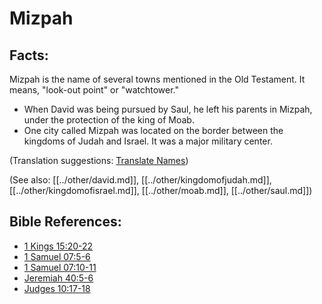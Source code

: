 # Mizpah #

## Facts: ##

Mizpah is the name of several towns mentioned in the Old Testament. It means, "look-out point" or "watchtower."

* When David was being pursued by Saul, he left his parents in Mizpah, under the protection of the king of Moab.
* One city called Mizpah was located on the border between the kingdoms of Judah and Israel. It was a major military center.

(Translation suggestions: [Translate Names](en/ta-vol1/translate/man/translate-names))

(See also: [[../other/david.md]], [[../other/kingdomofjudah.md]], [[../other/kingdomofisrael.md]], [[../other/moab.md]], [[../other/saul.md]])

## Bible References: ##

* [1 Kings 15:20-22](en/tn/1ki/help/15/20)
* [1 Samuel 07:5-6](en/tn/1sa/help/07/05)
* [1 Samuel 07:10-11](en/tn/1sa/help/07/10)
* [Jeremiah 40:5-6](en/tn/jer/help/40/05)
* [Judges 10:17-18](en/tn/jdg/help/10/17)